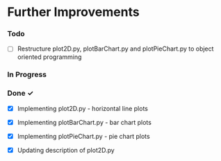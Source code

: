 # Further Improvements

### Todo

- [ ] Restructure plot2D.py, plotBarChart.py and plotPieChart.py to object oriented programming  

### In Progress


### Done ✓

- [x] Implementing plot2D.py - horizontal line plots  
- [x] Implementing plotBarChart.py - bar chart plots  
- [x] Implementing plotPieChart.py - pie chart plots  
- [x] Updating description of plot2D.py  

